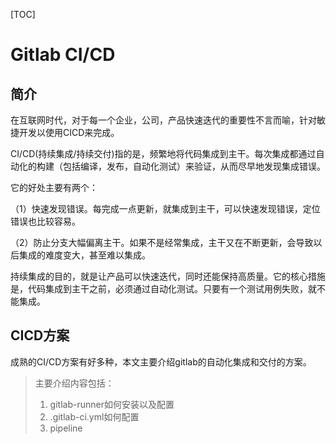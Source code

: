 [TOC]

# Gitlab CI/CD

## 简介

在互联网时代，对于每一个企业，公司，产品快速迭代的重要性不言而喻，针对敏捷开发以使用CICD来完成。



CI/CD(持续集成/持续交付)指的是，频繁地将代码集成到主干。每次集成都通过自动化的构建（包括编译，发布，自动化测试）来验证，从而尽早地发现集成错误。

它的好处主要有两个：

（1）快速发现错误。每完成一点更新，就集成到主干，可以快速发现错误，定位错误也比较容易。

（2）防止分支大幅偏离主干。如果不是经常集成，主干又在不断更新，会导致以后集成的难度变大，甚至难以集成。

持续集成的目的，就是让产品可以快速迭代，同时还能保持高质量。它的核心措施是，代码集成到主干之前，必须通过自动化测试。只要有一个测试用例失败，就不能集成。



## CICD方案

成熟的CI/CD方案有好多种，本文主要介绍gitlab的自动化集成和交付的方案。

> 主要介绍内容包括：
>
> 1. gitlab-runner如何安装以及配置
> 2. .gitlab-ci.yml如何配置
> 3. pipeline

